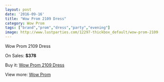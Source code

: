 ```yaml
---
layout: post
date: '2016-09-16'
title: "Wow Prom 2109 Dress"
category: Wow Prom
tags: ["brand","prom","dress","party","evening"]
image: http://www.lustparties.com/12297-thickbox_default/wow-prom-2109-dress.jpg
---
```

Wow Prom 2109 Dress

On Sales: **$378**
<a href="https://www.lustparties.com/en/wow-prom/4477-wow-prom-2109-dress.html"><amp-img layout="responsive" width="600" height="600" src="//www.lustparties.com/12297-thickbox_default/wow-prom-2109-dress.jpg" alt="Wow Prom 2109 Dress 0" /></a>
<a href="https://www.lustparties.com/en/wow-prom/4477-wow-prom-2109-dress.html"><amp-img layout="responsive" width="600" height="600" src="//www.lustparties.com/12298-thickbox_default/wow-prom-2109-dress.jpg" alt="Wow Prom 2109 Dress 1" /></a>

Buy it: [Wow Prom 2109 Dress](https://www.lustparties.com/en/wow-prom/4477-wow-prom-2109-dress.html "Wow Prom 2109 Dress")

View more: [Wow Prom](https://www.lustparties.com/en/24-wow-prom "Wow Prom")